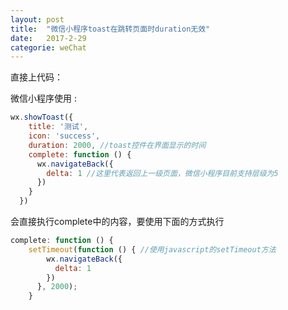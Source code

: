 ```yaml
---
layout: post
title:  "微信小程序toast在跳转页面时duration无效"
date:   2017-2-29
categorie: weChat
---
```


直接上代码：

微信小程序使用 :

```javascript
wx.showToast({
	title: '测试',
    icon: 'success',
    duration: 2000, //toast控件在界面显示的时间
    complete: function () {
      wx.navigateBack({
        delta: 1 //这里代表返回上一级页面，微信小程序目前支持层级为5
      })
    }
  })
```
会直接执行complete中的内容，要使用下面的方式执行

```javascript
complete: function () {
	setTimeout(function () { //使用javascript的setTimeout方法
        wx.navigateBack({
          delta: 1
        })
      }, 2000);
    }
```